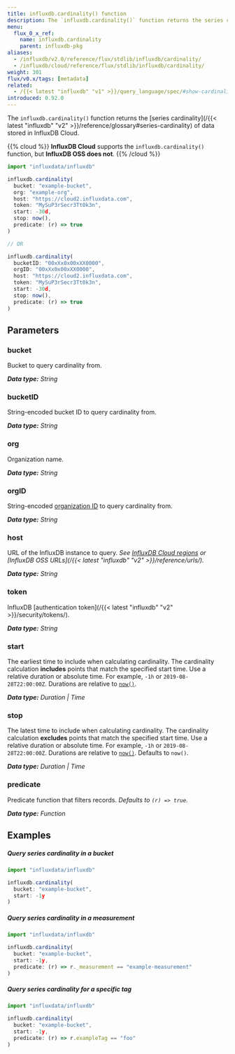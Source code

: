 ```yaml
---
title: influxdb.cardinality() function
description: The `influxdb.cardinality()` function returns the series cardinality of data stored in InfluxDB Cloud.
menu:
  flux_0_x_ref:
    name: influxdb.cardinality
    parent: influxdb-pkg
aliases:
  - /influxdb/v2.0/reference/flux/stdlib/influxdb/cardinality/
  - /influxdb/cloud/reference/flux/stdlib/influxdb/cardinality/
weight: 301
flux/v0.x/tags: [metadata]
related:
  - /{{< latest "influxdb" "v1" >}}/query_language/spec/#show-cardinality, SHOW CARDINALITY in InfluxQL
introduced: 0.92.0
---
```


The `influxdb.cardinality()` function returns the [series cardinality](/{{< latest "influxdb" "v2" >}}/reference/glossary#series-cardinality) of data stored in InfluxDB Cloud.

{{% cloud %}}
**InfluxDB Cloud** supports the `influxdb.cardinality()` function, but **InfluxDB OSS does not**.
{{% /cloud %}}

```js
import "influxdata/influxdb"

influxdb.cardinality(
  bucket: "example-bucket",
  org: "example-org",
  host: "https://cloud2.influxdata.com",
  token: "MySuP3rSecr3Tt0k3n",
  start: -30d,
  stop: now(),
  predicate: (r) => true
)

// OR

influxdb.cardinality(
  bucketID: "00xXx0x00xXX0000",
  orgID: "00xXx0x00xXX0000",
  host: "https://cloud2.influxdata.com",
  token: "MySuP3rSecr3Tt0k3n",
  start: -30d,
  stop: now(),
  predicate: (r) => true
)
```

## Parameters

### bucket
Bucket to query cardinality from.

_**Data type:** String_

### bucketID
String-encoded bucket ID to query cardinality from.

_**Data type:** String_

### org
Organization name.

_**Data type:** String_

### orgID
String-encoded [organization ID](/influxdb/v2.0/organizations/view-orgs/#view-your-organization-id) to query cardinality from.

_**Data type:** String_

### host
URL of the InfluxDB instance to query.
_See [InfluxDB Cloud regions](/influxdb/cloud/reference/regions) or
[InfluxDB OSS URLs](/{{< latest "influxdb" "v2" >}}/reference/urls/)._

_**Data type:** String_

### token
InfluxDB [authentication token](/{{< latest "influxdb" "v2" >}}/security/tokens/).

_**Data type:** String_

### start
The earliest time to include when calculating cardinality.
The cardinality calculation **includes** points that match the specified start time.
Use a relative duration or absolute time.
For example, `-1h` or `2019-08-28T22:00:00Z`.
Durations are relative to [`now()`](/flux/v0.x/stdlib/universe/now/).

_**Data type:** Duration | Time_

### stop
The latest time to include when calculating cardinality.
The cardinality calculation **excludes** points that match the specified start time.
Use a relative duration or absolute time.
For example, `-1h` or `2019-08-28T22:00:00Z`.
Durations are relative to [`now()`](/flux/v0.x/stdlib/universe/now/).
Defaults to `now()`.

_**Data type:** Duration | Time_

### predicate
Predicate function that filters records.
_Defaults to `(r) => true`._

_**Data type:** Function_

## Examples

##### Query series cardinality in a bucket
```js
import "influxdata/influxdb"

influxdb.cardinality(
  bucket: "example-bucket",
  start: -1y
)
```

##### Query series cardinality in a measurement
```js
import "influxdata/influxdb"

influxdb.cardinality(
  bucket: "example-bucket",
  start: -1y,
  predicate: (r) => r._measurement == "example-measurement"
)
```

##### Query series cardinality for a specific tag
```js
import "influxdata/influxdb"

influxdb.cardinality(
  bucket: "example-bucket",
  start: -1y,
  predicate: (r) => r.exampleTag == "foo"
)
```
